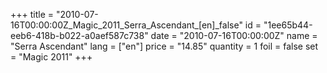 +++
title = "2010-07-16T00:00:00Z_Magic_2011_Serra_Ascendant_[en]_false"
id = "1ee65b44-eeb6-418b-b022-a0aef587c738"
date = "2010-07-16T00:00:00Z"
name = "Serra Ascendant"
lang = ["en"]
price = "14.85"
quantity = 1
foil = false
set = "Magic 2011"
+++
